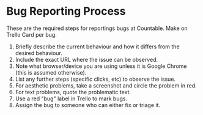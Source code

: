 
# Bug Reporting Process

These are the required steps for reportings bugs at Countable. Make on Trello Card per bug.

1. Briefly describe the current behaviour and how it differs from the desired behaviour.
2. Include the exact URL where the issue can be observed.
3. Note what browser/device you are using unless it is Google Chrome (this is assumed otherwise).
4. List any further steps (specific clicks, etc) to observe the issue.
5. For aesthetic problems, take a screenshot and circle the problem in red.
6. For text problems, quote the problematic text.
7. Use a red "bug" label in Trello to mark bugs.
8. Assign the bug to someone who can either fix or triage it.
